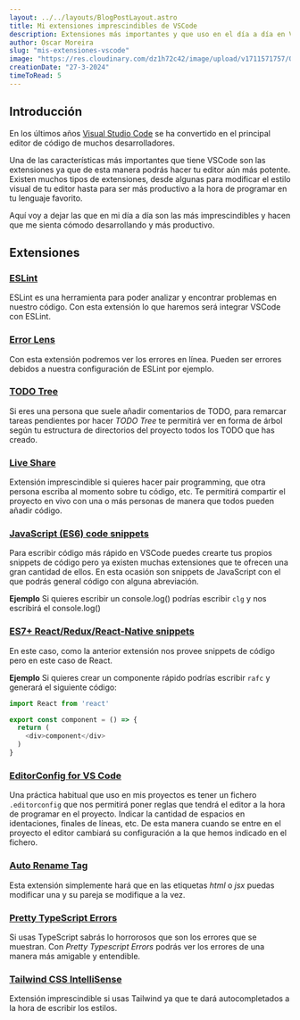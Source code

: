 ```yaml
---
layout: ../../layouts/BlogPostLayout.astro
title: Mi extensiones imprescindibles de VSCode
description: Extensiones más importantes y que uso en el día a día en VSCode.
author: Oscar Moreira
slug: "mis-extensiones-vscode"
image: "https://res.cloudinary.com/dz1h72c42/image/upload/v1711571757/OscarMoreira.dev/Vscode_hkz5n3.webp"
creationDate: "27-3-2024"
timeToRead: 5
---
```


## Introducción

En los últimos años [Visual Studio Code](https://code.visualstudio.com/) se ha convertido en el principal editor de código de muchos desarrolladores.

Una de las características más importantes que tiene VSCode son las extensiones ya que de esta manera podrás hacer tu editor aún más potente. Existen muchos tipos de extensiones, desde algunas para modificar el estilo visual de tu editor hasta para ser más productivo a la hora de programar en tu lenguaje favorito.

Aquí voy a dejar las que en mi día a día son las más imprescindibles y hacen que me sienta cómodo desarrollando y más productivo.

## Extensiones

### [ESLint](https://marketplace.visualstudio.com/items?itemName=dbaeumer.vscode-eslint)

ESLint es una herramienta para poder analizar y encontrar problemas en nuestro código. Con esta extensión lo que haremos será integrar VSCode con ESLint.

### [Error Lens](https://marketplace.visualstudio.com/items?itemName=usernamehw.errorlens)

Con esta extensión podremos ver los errores en línea. Pueden ser errores debidos a nuestra configuración de ESLint por ejemplo.

### [TODO Tree](https://marketplace.visualstudio.com/items?itemName=Gruntfuggly.todo-tree)

Si eres una persona que suele añadir comentarios de TODO, para remarcar tareas pendientes por hacer *TODO Tree* te permitirá ver en forma de árbol según tu estructura de directorios del proyecto todos los TODO que has creado.

### [Live Share](https://marketplace.visualstudio.com/items?itemName=MS-vsliveshare.vsliveshare)

Extensión imprescindible si quieres hacer pair programming, que otra persona escriba al momento sobre tu código, etc.
Te permitirá compartir el proyecto en vivo con una o más personas de manera que todos pueden añadir código. 

### [JavaScript (ES6) code snippets](https://marketplace.visualstudio.com/items?itemName=xabikos.JavaScriptSnippets)

Para escribir código más rápido en VSCode puedes crearte tus propios snippets de código pero ya existen muchas extensiones que te ofrecen una gran cantidad de ellos. En esta ocasión son snippets de JavaScript con el que podrás general código con alguna abreviación.

**Ejemplo**
Si quieres escribir un console.log() podrías escribir `clg` y nos escribirá el console.log()

### [ES7+ React/Redux/React-Native snippets](https://marketplace.visualstudio.com/items?itemName=dsznajder.es7-react-js-snippets)

En este caso, como la anterior extensión nos provee snippets de código pero en este caso de React.

**Ejemplo**
Si quieres crear un componente rápido podrías escribir `rafc` y generará el siguiente código:
```javascript
import React from 'react'

export const component = () => {
  return (
    <div>component</div>
  )
}

```

### [EditorConfig for VS Code](https://marketplace.visualstudio.com/items?itemName=EditorConfig.EditorConfig)

Una práctica habitual que uso en mis proyectos es tener un fichero `.editorconfig` que nos permitirá poner reglas que tendrá el editor a la hora de programar en el proyecto. Indicar la cantidad de espacios en identaciones, finales de líneas, etc. De esta manera cuando se entre en el proyecto el editor cambiará su configuración a la que hemos indicado en el fichero.

### [Auto Rename Tag](https://marketplace.visualstudio.com/items?itemName=formulahendry.auto-rename-tag)

Esta extensión simplemente hará que en las etiquetas *html* o *jsx* puedas modificar una y su pareja se modifique a la vez.

### [Pretty TypeScript Errors](https://marketplace.visualstudio.com/items?itemName=yoavbls.pretty-ts-errors)

Si usas TypeScript sabrás lo horrorosos que son los errores que se muestran. Con *Pretty Typescript Errors* podrás ver los errores de una manera más amigable y entendible.

### [Tailwind CSS IntelliSense](https://marketplace.visualstudio.com/items?itemName=bradlc.vscode-tailwindcss)

Extensión imprescindible si usas Tailwind ya que te dará autocompletados a la hora de escribir los estilos.


